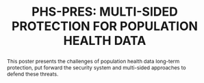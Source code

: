 ---
abstract: 'This poster presents the challenges of population health data long-term
  protection, put forward the security system and multi-sided approaches to defend
  these threats.

  '
creators:
- Yang, Chenliu
- Hu, Jiahui
- Fan, Yunman
- Fang, An
date: null
document_url: https://services.phaidra.univie.ac.at/api/object/o:1424923/download
grand_parent: iPRES
institutions:
- Institute of Medical Information, Chinese Academy of Medical Sciences
keywords:
- phs-pres
- long-termpreservation
- multi-sidedprotectionsecuritystrategy
- safeguardprocedures
landing_page_url: https://phaidra.univie.ac.at/o:1424923
language: eng
layout: publication
license: CC BY 4.0 International
notes_url: null
parent: iPRES 2021
presentation_url: null
publication_type: poster
size: 302142
source_name: iPRES
title: 'PHS-PRES: MULTI-SIDED PROTECTION FOR POPULATION HEALTH DATA'
year: 2021
---